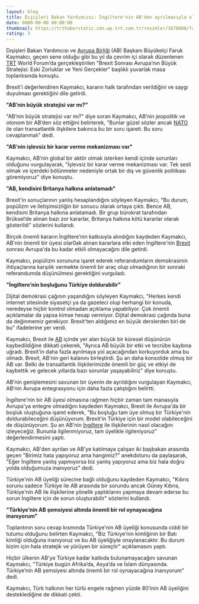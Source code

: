 ```yaml
--- 
layout: blog
title: Dışişleri Bakan Yardımcısı: İngiltere'nin AB'den ayrılmasıyla oluşan boşluğu Türkiye doldurabilir
date: 0000-00-00 00:00:00
thumbnail: https://trthaberstatic.cdn.wp.trt.com.tr/resimler/1676000/faruk-kaymakci-aa-1677880.jpg
rating: 3
---
```

<p>
	Dışişleri Bakan Yardımcısı ve <a href="https://www.trthaber.com/etiket/avrupa-birligi/" target="_blank">Avrupa Birliği</a> (AB) Başkanı Büyükelçi Faruk Kaymakcı, geçen sene olduğu gibi bu yıl da çevrim içi olarak düzenlenen <a href="https://www.trthaber.com/etiket/trt/" target="_blank">TRT</a> World Forum’da gerçekleştirilen "Brexit Sonrası Avrupa’nın Büyük Stratejisi: Eski Zorluklar ve Yeni Gerçekler" başlıklı yuvarlak masa toplantısında konuştu.</p>
<p>
	Brexit'i değerlendiren Kaymakcı, kararın halk tarafından verildiğini ve saygı duyulması gerektiğini dile getirdi.</p>
<p>
	<strong>"AB’nin büyük stratejisi var mı?"</strong></p>
<p>
	"AB’nin büyük stratejisi var mı?" diye soran Kaymakcı, AB’nin jeopolitik ve otonom bir AB’den söz ettiğini belirterek, "Bunlar güzel sözler ancak <a href="https://www.trthaber.com/etiket/nato/" target="_blank">NATO</a> ile olan transatlantik ilişkilere bakınca bu bir soru işareti. Bu soru cevaplanmalı" dedi.</p>
<p>
	<strong>"AB'nin işlevsiz bir karar verme mekanizması var"</strong></p>
<p>
	Kaymakcı, AB’nin global bir aktör olmak isterken kendi içinde sorunları olduğunu vurgulayarak, "İşlevsiz bir karar verme mekanizması var. Tek sesli olmak ve içerdeki bölünmeler nedeniyle ortak bir dış ve güvenlik politikası göremiyoruz" diye konuştu.</p>
<p>
	<strong>"AB, kendisini Britanya halkına anlatamadı"</strong></p>
<p>
	Brexit'in sonuçlarının yanlış hesaplandığını söyleyen Kaymakcı, "Bu durum, popülizm ve iletişimsizliğin bir sonucu olarak ortaya çıktı. Bence AB, kendisini Britanya halkına anlatamadı. Bir grup bürokrat tarafından Brüksel’de alınan bazı zor kararlar, Britanya halkına kötü kararlar olarak gösterildi" sözlerini kullandı.</p>
<p>
	Birçok önemli kararın İngiltere’nin katkısıyla alındığını kaydeden Kaymakcı, AB'nin önemli bir üyesi olar0ak alınan kararlara etki eden İngiltere'nin <a href="https://www.trthaber.com/etiket/brexit/" target="_blank">Brexit</a> sonrası Avrupa'da bu kadar etkili olmayacağını dile getirdi.</p>
<p>
	Kaymakcı, popülizm sorununa işaret ederek referandumların demokrasinin ihtiyaçlarına karşılık vermekte önemli bir araç olup olmadığının bir sonraki referandumda düşünülmesi gerektiğini vurguladı.</p>
<p>
	<strong>"İngiltere’nin boşluğunu Türkiye doldurabilir"</strong></p>
<p>
	Dijital demokrasi çağının yaşandığını söyleyen Kaymakcı, "Herkes kendi internet sitesinde siyasetçi ya da gazeteci olup herhangi bir konuda, neredeyse hiçbir kontrol olmadan açıklama yapabiliyor. Çok önemli açıklamalar da yapsa kimse hesap vermiyor. Dijital demokrasi çağında buna da değinmemiz gerekiyor. Brexit'ten aldığımız en büyük derslerden biri de bu" ifadelerine yer verdi.</p>
<p>
	Kaymakcı, Brexit ile <a href="https://www.trthaber.com/etiket/ab/" target="_blank">AB</a> içinde yer alan büyük bir küresel düşünürün kaybedildiğine dikkati çekerek, "Ayrıca AB büyük bir etki ve tecrübe kaybına uğradı. Brexit’in daha fazla ayrılmaya yol açacağından korkuyorduk ama bu olmadı. Brexit, AB'nin geri kalanını birleştirdi. Şu an daha konsolide olmuş bir AB var. Belki de transatlantik ilişkilerimizde önemli bir güç ve etkiyi de kaybettik ve gelecek yıllarda bazı sorunlar yaşayabiliriz" diye konuştu.</p>
<p>
	AB’nin genişlemesini savunan bir üyenin de ayrıldığını vurgulayan Kaymakcı, AB’nin Avrupa entegrasyonu için daha fazla çalıştığını belirtti.</p>
<p>
	İngiltere'nin bir AB üyesi olmasına rağmen hiçbir zaman tam manasıyla Avrupa'ya entegre olmadığını kaydeden Kaymakcı, Brexit ile Avrupa'da bir boşluk oluştuğuna işaret ederek, "Bu boşluğu tam üye olmuş bir Türkiye'nin doldurabileceğini düşünüyorum. Brexit'in Türkiye için bir model olabileceğini de düşünüyorum. Şu an AB'nin <a href="https://www.trthaber.com/etiket/ingiltere/" target="_blank">İngiltere</a> ile ilişkilerinin nasıl olacağını izleyeceğiz. Bununla ilgilenmiyoruz, tam üyelikle ilgileniyoruz" değerlendirmesini yaptı.</p>
<p>
	Kaymakcı, AB'den ayrılan ve AB'ye katılmaya çalışan iki başbakan arasında geçen "Birimiz hata yapıyoruz ama hangimiz?" anekdotunu da paylaşarak, "Eğer İngiltere yanlış yapmıyorsa biz yanlış yapıyoruz ama biz hala doğru yolda olduğumuza inanıyoruz" dedi.</p>
<p>
	Türkiye'nin AB üyeliği sürecine bağlı olduğunu kaydeden Kaymakcı, "Kıbrıs sorunu sadece Türkiye ile AB arasında bir sorundu ancak Güney Kıbrıs, Türkiye'nin AB ile ilişkilerine yönelik yaptıklarını yapmaya devam ederse bu sorun İngiltere için de sorun oluşturabilir" sözlerini kullandı.</p>
<p>
	<strong>"Türkiye’nin AB şemsiyesi altında önemli bir rol oynayacağına inanıyorum"</strong></p>
<p>
	Toplantının soru cevap kısmında Türkiye'nin AB üyeliği konusunda ciddi bir tutumu olduğunu belirten Kaymakcı, "Biz Türkiye’nin kimliğinin bir Batı kimliği olduğuna inanıyoruz ve bu AB üyeliğiyle onaylanacaktır. Bu durum bizim için hala stratejik ve yürüyen bir süreçtir" açıklamasını yaptı. </p>
<p>
	Hiçbir ülkenin AB'ye Türkiye kadar katkıda bulunamayacağını savunan Kaymakcı, "Türkiye bugün Afrika’da, Asya’da ve İslam dünyasında. Türkiye’nin AB şemsiyesi altında önemli bir rol oynayacağına inanıyorum" dedi.</p>
<p>
	Kaymakcı, Türk halkının her türlü engele rağmen yüzde 80’inin AB üyeliğini desteklediğine de dikkati çekti.</p>
